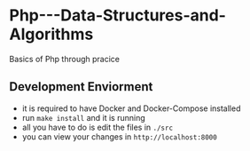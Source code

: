 # Php---Data-Structures-and-Algorithms
Basics of Php through pracice

## Development Enviorment
* it is required to have Docker and Docker-Compose installed
* run `make install` and it is running
* all you have to do is edit the files in `./src`
* you can view your changes in `http://localhost:8000`
